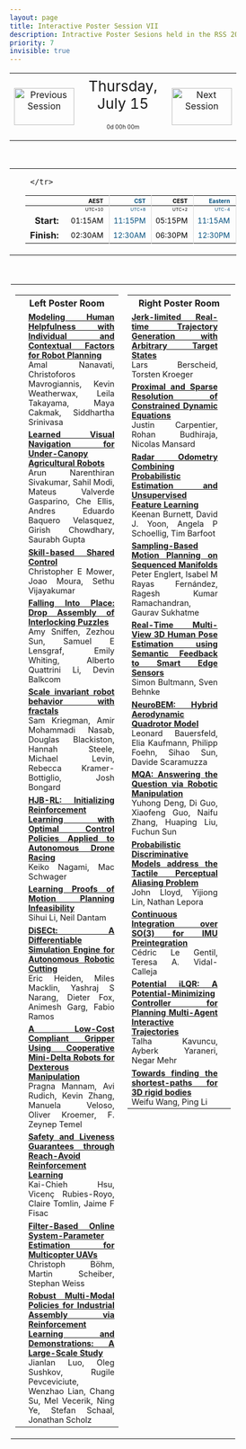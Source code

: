 ```yaml
---
layout: page
title: Interactive Poster Session VII
description: Intractive Poster Sesions held in the RSS 2021 gather.town space
priority: 7
invisible: true
---
```

<head>
<style>
* {
  box-sizing: border-box;
}

#myInput {
  background-position: 10px 10px;
  background-repeat: no-repeat;
  width: 100%;
  font-size: 100%;
  padding: 12px 20px 12px 40px;
  border: 1px solid #ddd;
  margin-bottom: 12px;
}

#myTable {
  border-collapse: collapse;
  width: 100%;
  border: 1px solid #ddd;
  font-size: 100%;
}

#myTable th, #myTable td {
  text-align: left;
  padding: 12px;
}

#myTable tr {
  border-bottom: 1px solid #ddd;
}

#myTable tr.header, #myTable tr:hover {
  background-color: #f1f1f1;
}

#eventcounter1 a {
    font-size: 12px;
    color: #ffffff;
    display: block;
}

#eventcounter1 a:hover {
    text-decoration: none;
}

#eventcounter2 a {
    font-size: 12px;
    color: #ffffff;
    display: block;
}

#eventcounter2 a:hover {
    text-decoration: none;
}

</style>
</head>

<table width="100%"><tr>
<td style="width: 15%; text-align: center;"><a href="{{ site.baseurl }}/program/posters6/">
<img src="{{ site.baseurl }}/images/previous_icon.png"
       alt="Previous Session" width = "107"  height = "66"/> 
</a> </td>
<td width="60%" height="120px;">
<center><span  style="font-size:26px; vertical-align: top; ">Thursday, July 15</span></center><br><p style="text-align: center; font-size: 10px; margin-top: 0px;" id="eventcounter1"><a>0d 00h 00m</a></p>
</td>
<td style="width: 15%; text-align: center;"><a href="{{ site.baseurl }}/program/posters8/">
<img src="{{ site.baseurl }}/images/next_icon.png"
       alt="Next Session" width = "107"  height = "66"/> 
</a> </td>
</tr>
</table>


<br>


<table width="100%"><tr><td width="15%">&nbsp;</td><td>
 <table width="100%">
  <thead>
  <tr><th></th> 
   <th style="font-size: 10px; color:#000000; text-align:right; border-right: solid #dddddd 1px; padding-right: 10px;">AEST</th>
 <th style="font-size: 10px; color:#004e7d; text-align:right; border-right: solid #dddddd 1px; padding-right: 10px;">CST</th>
 <th style="font-size: 10px; color:#000000; text-align:right; border-right: solid #dddddd 1px; padding-right: 10px;">CEST</th>
 <th style="font-size: 10px; color:#004e7d; text-align:right; border-right: solid #dddddd 1px; padding-right: 10px;">Eastern</th>
 <th style="font-size: 10px; color:#000000; text-align:right; border-right: solid #dddddd 1px; padding-right: 10px;">Pacific</th>
 
     </tr>
</thead>

<tr><td></td>
    <td style="font-size: 8px; color:#000000; text-align:right; border-right: solid #dddddd 1px; padding-right: 10px; padding-bottom: 3px;"> UTC+10</td>
  <td style="font-size: 8px; color:#004e7d; text-align:right; border-right: solid #dddddd 1px; padding-right: 10px; padding-bottom: 3px;"> UTC+8</td>
  <td style="font-size: 8px; color:#000000; text-align:right; border-right: solid #dddddd 1px; padding-right: 10px; padding-bottom: 3px;"> UTC+2</td>
  <td style="font-size: 8px; color:#004e7d; text-align:right; border-right: solid #dddddd 1px; padding-right: 10px; padding-bottom: 3px;"> UTC-4</td>
  <td style="font-size: 8px; color:#000000; text-align:right; border-right: solid #dddddd 1px; padding-right: 10px; padding-bottom: 3px;"> UTC-7</td>

</tr>
  <tr><td style="text-align:right; font-weight:bold; padding-right:15px;">Start: </td>
 <td style="font-size: 13px; color:#000000; text-align:right; border-right: solid #dddddd 1px; padding-right: 10px;">01:15AM</td>
 <td style="font-size: 13px; color:#004e7d; text-align:right; border-right: solid #dddddd 1px; padding-right: 10px;">11:15PM</td>
 <td style="font-size: 13px; color:#000000; text-align:right; border-right: solid #dddddd 1px; padding-right: 10px;">05:15PM</td>
 <td style="font-size: 13px; color:#004e7d; text-align:right; border-right: solid #dddddd 1px; padding-right: 10px;">11:15AM</td>
 <td style="font-size: 13px; color:#000000; text-align:right; border-right: solid #dddddd 1px; padding-right: 10px;">08:15AM</td>
</tr>
<tr><td style="text-align:right; font-weight:bold; padding-right:15px;">Finish: </td>
 <td style="font-size: 13px; color:#000000; text-align:right; border-right: solid #dddddd 1px; padding-right: 10px;">02:30AM</td>
 <td style="font-size: 13px; color:#004e7d; text-align:right; border-right: solid #dddddd 1px; padding-right: 10px;">12:30AM</td>
 <td style="font-size: 13px; color:#000000; text-align:right; border-right: solid #dddddd 1px; padding-right: 10px;">06:30PM</td>
 <td style="font-size: 13px; color:#004e7d; text-align:right; border-right: solid #dddddd 1px; padding-right: 10px;">12:30PM</td>
 <td style="font-size: 13px; color:#000000; text-align:right; border-right: solid #dddddd 1px; padding-right: 10px;">09:30AM</td>
</tr>
</table> 
</td><td width="15%">&nbsp;</td> </tr></table> 
 <br> 
 <table style="padding:2px;" id="side-by-side">
<tr>
<td style="vertical-align: top;" width="50%">
<table id="myTable">
<tr class="toprowHeader"><th colspan="2"><center>Left Poster Room</center></th></tr><tr> <td  style="font-size:80%%; text-align:center;"><br></td>
 <td width="95%" style="font-size: 90%; text-align: justify;"> <a href="{{ '/program/papers/016/' | absolute_url }}"><b>Modeling Human Helpfulness with Individual and Contextual Factors for Robot Planning</b></a><br>Amal Nanavati, Christoforos Mavrogiannis, Kevin Weatherwax, Leila Takayama, Maya Cakmak, Siddhartha Srinivasa</td>
 </tr><tr> <td  style="font-size:80%%; text-align:center;"><br></td>
 <td width="95%" style="font-size: 90%; text-align: justify;"> <a href="{{ '/program/papers/019/' | absolute_url }}"><b>Learned Visual Navigation for Under-Canopy Agricultural Robots</b></a><br>Arun Narenthiran Sivakumar, Sahil Modi, Mateus Valverde Gasparino, Che Ellis, Andres Eduardo Baquero Velasquez, Girish Chowdhary, Saurabh Gupta</td>
 </tr><tr> <td  style="font-size:80%%; text-align:center;"><br></td>
 <td width="95%" style="font-size: 90%; text-align: justify;"> <a href="{{ '/program/papers/028/' | absolute_url }}"><b>Skill-based Shared Control</b></a><br>Christopher E Mower, Joao Moura, Sethu Vijayakumar</td>
 </tr><tr> <td  style="font-size:80%%; text-align:center;"><br></td>
 <td width="95%" style="font-size: 90%; text-align: justify;"> <a href="{{ '/program/papers/055/' | absolute_url }}"><b>Falling Into Place: Drop Assembly of Interlocking Puzzles</b></a><br>Amy Sniffen, Zezhou Sun, Samuel E Lensgraf, Emily Whiting, Alberto Quattrini Li, Devin Balkcom</td>
 </tr><tr> <td  style="font-size:80%%; text-align:center;"><br></td>
 <td width="95%" style="font-size: 90%; text-align: justify;"> <a href="{{ '/program/papers/059/' | absolute_url }}"><b>Scale invariant robot behavior with fractals</b></a><br>Sam Kriegman, Amir Mohammadi Nasab, Douglas Blackiston, Hannah Steele, Michael Levin, Rebecca Kramer-Bottiglio, Josh Bongard</td>
 </tr><tr> <td  style="font-size:80%%; text-align:center;"><br></td>
 <td width="95%" style="font-size: 90%; text-align: justify;"> <a href="{{ '/program/papers/062/' | absolute_url }}"><b>HJB-RL: Initializing Reinforcement Learning with Optimal Control Policies Applied to Autonomous Drone Racing</b></a><br>Keiko Nagami, Mac Schwager</td>
 </tr><tr> <td  style="font-size:80%%; text-align:center;"><br></td>
 <td width="95%" style="font-size: 90%; text-align: justify;"> <a href="{{ '/program/papers/064/' | absolute_url }}"><b>Learning Proofs of Motion Planning Infeasibility</b></a><br>Sihui Li, Neil Dantam</td>
 </tr><tr> <td  style="font-size:80%%; text-align:center;"><br></td>
 <td width="95%" style="font-size: 90%; text-align: justify;"> <a href="{{ '/program/papers/067/' | absolute_url }}"><b>DiSECt: A Differentiable Simulation Engine for Autonomous Robotic Cutting</b></a><br>Eric Heiden, Miles Macklin, Yashraj S Narang, Dieter Fox, Animesh Garg, Fabio Ramos</td>
 </tr><tr> <td  style="font-size:80%%; text-align:center;"><br></td>
 <td width="95%" style="font-size: 90%; text-align: justify;"> <a href="{{ '/program/papers/076/' | absolute_url }}"><b>A Low-Cost Compliant Gripper Using Cooperative Mini-Delta Robots for Dexterous Manipulation</b></a><br>Pragna Mannam, Avi Rudich, Kevin Zhang, Manuela Veloso, Oliver Kroemer, F. Zeynep Temel</td>
 </tr><tr> <td  style="font-size:80%%; text-align:center;"><br></td>
 <td width="95%" style="font-size: 90%; text-align: justify;"> <a href="{{ '/program/papers/077/' | absolute_url }}"><b>Safety and Liveness Guarantees through Reach-Avoid Reinforcement Learning</b></a><br>Kai-Chieh Hsu, Vicenç Rubies-Royo, Claire Tomlin, Jaime F Fisac</td>
 </tr><tr> <td  style="font-size:80%%; text-align:center;"><br></td>
 <td width="95%" style="font-size: 90%; text-align: justify;"> <a href="{{ '/program/papers/087/' | absolute_url }}"><b>Filter-Based Online System-Parameter Estimation for Multicopter UAVs</b></a><br>Christoph Böhm, Martin Scheiber, Stephan Weiss</td>
 </tr><tr> <td  style="font-size:80%%; text-align:center;"><br></td>
 <td width="95%" style="font-size: 90%; text-align: justify;"> <a href="{{ '/program/papers/088/' | absolute_url }}"><b>Robust Multi-Modal Policies for Industrial Assembly via Reinforcement Learning and Demonstrations: A Large-Scale Study</b></a><br>Jianlan Luo, Oleg Sushkov, Rugile Pevceviciute, Wenzhao Lian, Chang Su, Mel Vecerik, Ning Ye, Stefan Schaal, Jonathan Scholz</td>
 </tr></table></td>

<td style="vertical-align: top;" width="50%">
<table id="myTable">
<tr class="toprowHeader"><th colspan="2"><center>Right Poster Room</center></th></tr><tr> <td width="95%" style="font-size: 90%; text-align: justify;"> <a href="{{ '/program/papers/015/' | absolute_url }}"><b>Jerk-limited Real-time Trajectory Generation with Arbitrary Target States</b></a><br>Lars Berscheid, Torsten Kroeger</td>
 <td  style="font-size:80%%; text-align:center;"><br></td>
 </tr><tr> <td width="95%" style="font-size: 90%; text-align: justify;"> <a href="{{ '/program/papers/017/' | absolute_url }}"><b>Proximal and Sparse Resolution of Constrained Dynamic Equations</b></a><br>Justin Carpentier, Rohan Budhiraja, Nicolas Mansard</td>
 <td  style="font-size:80%%; text-align:center;"><br></td>
 </tr><tr> <td width="95%" style="font-size: 90%; text-align: justify;"> <a href="{{ '/program/papers/029/' | absolute_url }}"><b>Radar Odometry Combining Probabilistic Estimation and Unsupervised Feature Learning</b></a><br>Keenan Burnett, David J. Yoon, Angela P Schoellig, Tim Barfoot</td>
 <td  style="font-size:80%%; text-align:center;"><br></td>
 </tr><tr> <td width="95%" style="font-size: 90%; text-align: justify;"> <a href="{{ '/program/papers/039/' | absolute_url }}"><b>Sampling-Based Motion Planning on Sequenced Manifolds</b></a><br>Peter Englert, Isabel M Rayas Fernández, Ragesh Kumar Ramachandran, Gaurav Sukhatme</td>
 <td  style="font-size:80%%; text-align:center;"><br></td>
 </tr><tr> <td width="95%" style="font-size: 90%; text-align: justify;"> <a href="{{ '/program/papers/040/' | absolute_url }}"><b>Real-Time Multi-View 3D Human Pose Estimation using Semantic Feedback to Smart Edge Sensors</b></a><br>Simon Bultmann, Sven Behnke</td>
 <td  style="font-size:80%%; text-align:center;"><br></td>
 </tr><tr> <td width="95%" style="font-size: 90%; text-align: justify;"> <a href="{{ '/program/papers/042/' | absolute_url }}"><b>NeuroBEM: Hybrid Aerodynamic Quadrotor Model</b></a><br>Leonard Bauersfeld, Elia Kaufmann, Philipp Foehn, Sihao Sun, Davide Scaramuzza</td>
 <td  style="font-size:80%%; text-align:center;"><br></td>
 </tr><tr> <td width="95%" style="font-size: 90%; text-align: justify;"> <a href="{{ '/program/papers/044/' | absolute_url }}"><b>MQA: Answering the Question via Robotic Manipulation</b></a><br>Yuhong Deng, Di Guo, Xiaofeng Guo, Naifu Zhang, Huaping Liu, Fuchun Sun</td>
 <td  style="font-size:80%%; text-align:center;"><br></td>
 </tr><tr> <td width="95%" style="font-size: 90%; text-align: justify;"> <a href="{{ '/program/papers/057/' | absolute_url }}"><b>Probabilistic Discriminative Models address the Tactile Perceptual Aliasing Problem</b></a><br>John Lloyd, Yijiong Lin, Nathan Lepora</td>
 <td  style="font-size:80%%; text-align:center;"><br></td>
 </tr><tr> <td width="95%" style="font-size: 90%; text-align: justify;"> <a href="{{ '/program/papers/078/' | absolute_url }}"><b>Continuous Integration over SO(3) for IMU Preintegration</b></a><br>Cédric Le Gentil, Teresa A. Vidal-Calleja</td>
 <td  style="font-size:80%%; text-align:center;"><br></td>
 </tr><tr> <td width="95%" style="font-size: 90%; text-align: justify;"> <a href="{{ '/program/papers/084/' | absolute_url }}"><b>Potential iLQR: A Potential-Minimizing Controller for Planning Multi-Agent Interactive Trajectories</b></a><br>Talha Kavuncu, Ayberk Yaraneri, Negar Mehr</td>
 <td  style="font-size:80%%; text-align:center;"><br></td>
 </tr><tr> <td width="95%" style="font-size: 90%; text-align: justify;"> <a href="{{ '/program/papers/085/' | absolute_url }}"><b>Towards finding the shortest-paths for 3D rigid bodies</b></a><br>Weifu Wang, Ping Li</td>
 <td  style="font-size:80%%; text-align:center;"><br></td>
 </tr></table></td>

</tr>
</table>

<br>
&nbsp;<br>

<script>
var startDate1 = new Date("2021-07-15 08:15:00 UTC-0700").getTime();
var finDate1 = new Date("2021-07-15 09:30:00 UTC-0700").getTime();

// Update the count down every 1 second
var x1 = function() {

  // Get today's date and time
  var now1 = new Date().getTime();
    
  var distToStart1 = startDate1 - now1;
  if (distToStart1 > 0) {

      var days = Math.floor(distToStart1 / (1000 * 60 * 60 * 24));
      var hours = Math.floor((distToStart1 % (1000 * 60 * 60 * 24)) / (1000 * 60 * 60));
      var minutes = Math.floor((distToStart1 % (1000 * 60 * 60)) / (1000 * 60));
   
      document.getElementById("eventcounter1").innerHTML = "<a><span style='color: #aaaaaa;'>" + days + "d " + hours + "h " + minutes + "m</span></a>" ;
      setTimeout(x1, 5000); 
    
  } else {

        var distToEnd1 = finDate1 - now1;

        if (distToEnd1 > 0) {
            document.getElementById("eventcounter1").innerHTML = '<img src="{{ site.baseurl }}/images/live-icon-small.gif" alt="Event is Live" width="64" height=17"><a><span style="color: #ffaaaa;">'+ distToEnd1 +'</span></a> ';
            setTimeout(x1, 30000); 
        }
        else
        { 
            document.getElementById("eventcounter1").innerHTML = "<a><span style='color: #aaaaaa;'>Now concluded</span></a>";
        }
  }
};

setTimeout(x1,0);
</script>

    
